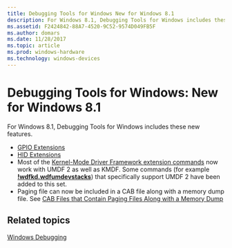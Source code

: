 ```yaml
---
title: Debugging Tools for Windows New for Windows 8.1
description: For Windows 8.1, Debugging Tools for Windows includes these new features.
ms.assetid: F2424842-88A7-4520-9C52-9574D049FB5F
ms.author: domars
ms.date: 11/28/2017
ms.topic: article
ms.prod: windows-hardware
ms.technology: windows-devices
---
```


# Debugging Tools for Windows: New for Windows 8.1


For Windows 8.1, Debugging Tools for Windows includes these new features.

-   [GPIO Extensions](gpio-extensions.md)
-   [HID Extensions](hid-extensions.md)
-   Most of the [Kernel-Mode Driver Framework extension commands](kernel-mode-driver-framework-extensions--wdfkd-dll-.md) now work with UMDF 2 as well as KMDF. Some commands (for example [**!wdfkd.wdfumdevstacks**](-wdfkd-wdfumdevstacks.md)) that specifically support UMDF 2 have been added to this set.
-   Paging file can now be included in a CAB file along with a memory dump file. See [CAB Files that Contain Paging Files Along with a Memory Dump](cab-files-that-contain-paging-files-along-with-a-memory-dump.md)

## <span id="related_topics"></span>Related topics


[Windows Debugging](index.md)

 

 






